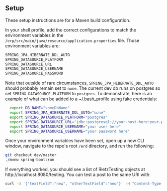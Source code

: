 ## Setup

These setup instructions are for a Maven build configuration.

In your shell profile, add the correct configurations to match the environment variables in the ```/erp/src/main/java/resource/application.properties``` file. Those environment variables are:
```bash
SPRING_JPA_HIBERNATE_DDL_AUTO
SPRING_DATASOURCE_PLATFORM
SPRING_DATASOURCE_URL
SPRING_DATASOURCE_USERNAME
SPRING_DATASOURCE_PASSWORD
```
Note that outside of rare circumstances, ```SPRING_JPA_HIBERNATE_DDL_AUTO``` should probably remain set to ```none```. The current dev db runs on postgres so set ```SPRING_DATASOURCE_PLATFORM``` to ```postgres```. To demonstrate, here is an example of what can be added to a ~/.bash_profile using fake credentials:

```bash
  export DB_NAME="someDbName"
  export SPRING_JPA_HIBERNATE_DDL_AUTO="none"
  export SPRING_DATASOURCE_PLATFORM="postgres"
  export SPRING_DATASOURCE_URL="jdbc:postgresql://your-host-here:your-port-here/$DB_NAME"
  export SPRING_DATASOURCE_USERNAME="your user here"
  export SPRING_DATASOURCE_USERNAME="your password here"
```

Once your environment variables have been set, open up a new CLI window, navigate to the repo's root ```/erd``` directory, and run the following:

```bash
git checkout dev/master
./mvnw spring-boot:run
```

If everything worked, you should see a list of RietzTesting objects at http://localhost:8080/testing. You can test a post to the same URI with:
```bash
curl -d '{"textField":"new", "otherTextField":"new"}' -H "Content-Type: application/json" -X POST http://localhost:8080/testing
```